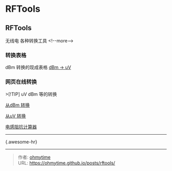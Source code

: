# RFTools


## RFTools
无线电 各种转换工具
&lt;!--more--&gt;

### 转换表格
dBm 转换的现成表格  [dBm → uV](https://www.pasternack.com/pages/Technical-Charts/50-Ohm-Conversion-Table.pdf)

### 网页在线转换

&gt;[!TIP] uV dBm 等的转换


[从dBm 转换 ](https://www.cantwellengineering.com/calculator/convert/dBm)  

[从uV 转换 ](https://www.cantwellengineering.com/calculator/convert/uV)  

[电感阻抗计算器](https://www.mathforengineers.com/chinese/AC-circuits-calculators/inductor-impedance-calculator.html)  

---
{.awesome-hr}

---

> 作者: [ohmytime](ohmytime.github.io)  
> URL: https://ohmytime.github.io/posts/rftools/  

